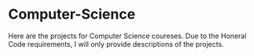 # Computer-Science
Here are the projects for Computer Science coureses.
Due to the Honeral Code requirements, I will only provide descriptions of the projects. 
